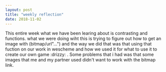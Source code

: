 ```yaml
---
layout: post
title: "weekly reflection"
date: 2018-11-02
---
```


This entire week what we have been learing about is contrasting and functions.
what we were doing wiht this is trying to figure out how to get an image with 
(bitmap/url"...") and the way we did that was that using that fuction on our
work in wescheme and how we used it for what to use it to create our own 
game :drizzy: . Some problems that i had was that some images that me and my partner used 
didn't want to work with the bitmap link.
